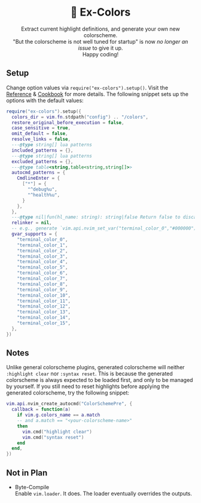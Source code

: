 <div align="center">

# 🌈 Ex-Colors

Extract current highlight definitions, and generate your own new colorscheme.\
"But the colorscheme is not well tuned for startup" is
now _no longer an issue_ to give it up.\
Happy coding!

<!-- TODO: Screenshot -->
</div>

## Setup

Change option values via `require("ex-colors").setup()`.
Visit the [Reference](./REFERENCE.md) & [Cookbook](./COOKBOOK.md)
for more details.
The following snippet sets up the options with the default values:

```lua
require("ex-colors").setup({
  colors_dir = vim.fn.stdpath("config") .. "/colors",
  restore_original_before_execution = false,
  case_sensitive = true,
  omit_default = false,
  resolve_links = false,
  ---@type string[] lua patterns
  included_patterns = {},
  ---@type string[] lua patterns
  excluded_patterns = {},
  ---@type table<string,table<string,string[]>>
  autocmd_patterns = {
    CmdlineEnter = {
      ["*"] = {
        "^debug%u",
        "^health%u",
      }
    },
  },
  ---@type nil|fun(hl_name: string): string|false Return false to discard hl-group.
  relinker = nil,
  -- e.g., generate `vim.api.nvim_set_var("terminal_color_0","#000000")`.
  gvar_supports = {
    "terminal_color_0",
    "terminal_color_1",
    "terminal_color_2",
    "terminal_color_3",
    "terminal_color_4",
    "terminal_color_5",
    "terminal_color_6",
    "terminal_color_7",
    "terminal_color_8",
    "terminal_color_9",
    "terminal_color_10",
    "terminal_color_11",
    "terminal_color_12",
    "terminal_color_13",
    "terminal_color_14",
    "terminal_color_15",
  },
})
```

## Notes

Unlike general colorscheme plugins, generated colorscheme will
neither `:highlight clear` nor `:syntax reset`.
This is because
the generated colorscheme is always expected to be loaded first,
and only to be managed by yourself.
If you still need to reset highlights before applying the generated
colorscheme, try the following snippet:

```lua
vim.api.nvim_create_autocmd("ColorSchemePre", {
  callback = function(a)
    if vim.g.colors_name == a.match
    -- and a.match == "<your-colorscheme-name>"
    then
      vim.cmd("highlight clear")
      vim.cmd("syntax reset")
    end
  end,
})
```

## Not in Plan

- Byte-Compile\
  Enable `vim.loader`. It does. The loader eventually overrides the outputs.

